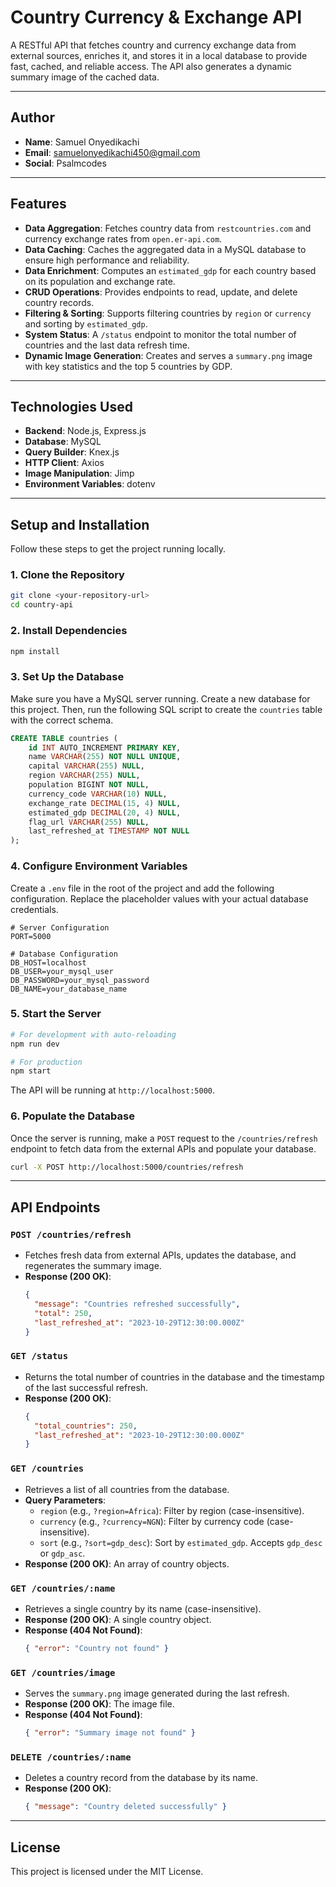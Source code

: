 # Country Currency & Exchange API

A RESTful API that fetches country and currency exchange data from external sources, enriches it, and stores it in a local database to provide fast, cached, and reliable access. The API also generates a dynamic summary image of the cached data.

---

## Author

- **Name**: Samuel Onyedikachi
- **Email**: [samuelonyedikachi450@gmail.com](mailto:samuelonyedikachi450@gmail.com)
- **Social**: Psalmcodes

---

## Features

- **Data Aggregation**: Fetches country data from `restcountries.com` and currency exchange rates from `open.er-api.com`.
- **Data Caching**: Caches the aggregated data in a MySQL database to ensure high performance and reliability.
- **Data Enrichment**: Computes an `estimated_gdp` for each country based on its population and exchange rate.
- **CRUD Operations**: Provides endpoints to read, update, and delete country records.
- **Filtering & Sorting**: Supports filtering countries by `region` or `currency` and sorting by `estimated_gdp`.
- **System Status**: A `/status` endpoint to monitor the total number of countries and the last data refresh time.
- **Dynamic Image Generation**: Creates and serves a `summary.png` image with key statistics and the top 5 countries by GDP.

---

## Technologies Used

- **Backend**: Node.js, Express.js
- **Database**: MySQL
- **Query Builder**: Knex.js
- **HTTP Client**: Axios
- **Image Manipulation**: Jimp
- **Environment Variables**: dotenv

---

## Setup and Installation

Follow these steps to get the project running locally.

### 1. Clone the Repository

```bash
git clone <your-repository-url>
cd country-api
```

### 2. Install Dependencies

```bash
npm install
```

### 3. Set Up the Database

Make sure you have a MySQL server running. Create a new database for this project. Then, run the following SQL script to create the `countries` table with the correct schema.

```sql
CREATE TABLE countries (
    id INT AUTO_INCREMENT PRIMARY KEY,
    name VARCHAR(255) NOT NULL UNIQUE,
    capital VARCHAR(255) NULL,
    region VARCHAR(255) NULL,
    population BIGINT NOT NULL,
    currency_code VARCHAR(10) NULL,
    exchange_rate DECIMAL(15, 4) NULL,
    estimated_gdp DECIMAL(20, 4) NULL,
    flag_url VARCHAR(255) NULL,
    last_refreshed_at TIMESTAMP NOT NULL
);
```

### 4. Configure Environment Variables

Create a `.env` file in the root of the project and add the following configuration. Replace the placeholder values with your actual database credentials.

```env
# Server Configuration
PORT=5000

# Database Configuration
DB_HOST=localhost
DB_USER=your_mysql_user
DB_PASSWORD=your_mysql_password
DB_NAME=your_database_name
```

### 5. Start the Server

```bash
# For development with auto-reloading
npm run dev

# For production
npm start
```

The API will be running at `http://localhost:5000`.

### 6. Populate the Database

Once the server is running, make a `POST` request to the `/countries/refresh` endpoint to fetch data from the external APIs and populate your database.

```bash
curl -X POST http://localhost:5000/countries/refresh
```

---

## API Endpoints

### `POST /countries/refresh`

- Fetches fresh data from external APIs, updates the database, and regenerates the summary image.
- **Response (200 OK)**:
  ```json
  {
    "message": "Countries refreshed successfully",
    "total": 250,
    "last_refreshed_at": "2023-10-29T12:30:00.000Z"
  }
  ```

### `GET /status`

- Returns the total number of countries in the database and the timestamp of the last successful refresh.
- **Response (200 OK)**:
  ```json
  {
    "total_countries": 250,
    "last_refreshed_at": "2023-10-29T12:30:00.000Z"
  }
  ```

### `GET /countries`

- Retrieves a list of all countries from the database.
- **Query Parameters**:
  - `region` (e.g., `?region=Africa`): Filter by region (case-insensitive).
  - `currency` (e.g., `?currency=NGN`): Filter by currency code (case-insensitive).
  - `sort` (e.g., `?sort=gdp_desc`): Sort by `estimated_gdp`. Accepts `gdp_desc` or `gdp_asc`.
- **Response (200 OK)**: An array of country objects.

### `GET /countries/:name`

- Retrieves a single country by its name (case-insensitive).
- **Response (200 OK)**: A single country object.
- **Response (404 Not Found)**:
  ```json
  { "error": "Country not found" }
  ```

### `GET /countries/image`

- Serves the `summary.png` image generated during the last refresh.
- **Response (200 OK)**: The image file.
- **Response (404 Not Found)**:
  ```json
  { "error": "Summary image not found" }
  ```

### `DELETE /countries/:name`

- Deletes a country record from the database by its name.
- **Response (200 OK)**:
  ```json
  { "message": "Country deleted successfully" }
  ```

---

## License

This project is licensed under the MIT License.
